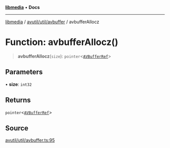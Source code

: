[**libmedia**](../../../../README.md) • **Docs**

***

[libmedia](../../../../README.md) / [avutil/util/avbuffer](../README.md) / avbufferAllocz

# Function: avbufferAllocz()

> **avbufferAllocz**(`size`): `pointer`\<[`AVBufferRef`](../../../struct/avbuffer/classes/AVBufferRef.md)\>

## Parameters

• **size**: `int32`

## Returns

`pointer`\<[`AVBufferRef`](../../../struct/avbuffer/classes/AVBufferRef.md)\>

## Source

[avutil/util/avbuffer.ts:95](https://github.com/zhaohappy/libmedia/blob/a88305ff5d10e91621f2d71d24c72fc85681b8f7/src/avutil/util/avbuffer.ts#L95)
